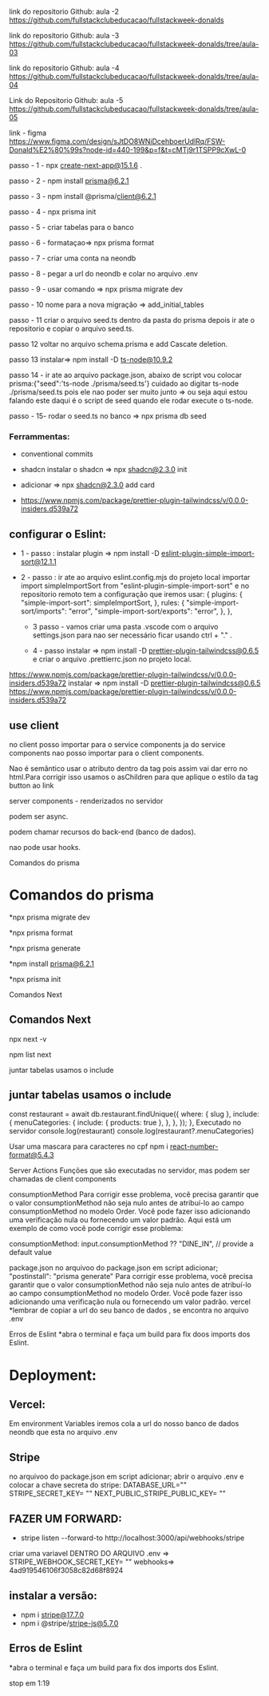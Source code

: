 link do repositorio Github: aula -2
https://github.com/fullstackclubeducacao/fullstackweek-donalds

link do repositorio Github: aula -3
https://github.com/fullstackclubeducacao/fullstackweek-donalds/tree/aula-03

link do repositorio Github: aula -4
https://github.com/fullstackclubeducacao/fullstackweek-donalds/tree/aula-04

Link do Repositorio Github: aula -5
https://github.com/fullstackclubeducacao/fullstackweek-donalds/tree/aula-05

link - figma
https://www.figma.com/design/sJtDO8WNiDcehboerUdlRq/FSW-Donald%E2%80%99s?node-id=440-199&p=f&t=cMTj9r1TSPP9cXwL-0

passo - 1 - npx create-next-app@15.1.6 .

passo - 2 - npm install prisma@6.2.1

passo - 3 - npm install @prisma/client@6.2.1

passo - 4 - npx prisma init

passo - 5 - criar tabelas para o banco

passo - 6 - formataçao=> npx prisma format

passo - 7 - criar uma conta na neondb

passo - 8 - pegar a url do neondb e colar no arquivo .env

passo - 9 - usar comando => npx prisma migrate dev

passo - 10 nome para a nova migração => add_initial_tables

passo - 11 criar o arquivo seed.ts dentro da pasta do prisma depois ir ate o repositorio e copiar o arquivo seed.ts.

passo 12 voltar no arquivo schema.prisma e add Cascate deletion.

passo 13 instalar=> npm install -D ts-node@10.9.2

passo 14 - ir ate ao arquivo package.json, abaixo de script vou colocar prisma:{"seed":'ts-node ./prisma/seed.ts'} cuidado ao digitar ts-node ./prisma/seed.ts pois ele nao poder ser muito junto => ou seja aqui estou falando este daqui é o script de seed quando ele rodar execute o ts-node.

passo - 15- rodar o seed.ts no banco => npx prisma db seed

### Ferrammentas:

* conventional commits

* shadcn instalar o shadcn => npx shadcn@2.3.0 init

* adicionar => npx shadcn@2.3.0 add card 

* https://www.npmjs.com/package/prettier-plugin-tailwindcss/v/0.0.0-insiders.d539a72 



## configurar o Eslint:

* 1 - passo : instalar plugin => npm install -D eslint-plugin-simple-import-sort@12.1.1

* 2 - passo : ir ate ao arquivo eslint.config.mjs do projeto local importar import simpleImportSort from "eslint-plugin-simple-import-sort"
e no repositorio remoto tem a configuração que iremos usar:
{
    plugins: {
      "simple-import-sort": simpleImportSort,
    },
    rules: {
      "simple-import-sort/imports": "error",
      "simple-import-sort/exports": "error",
    },
  },

  * 3 passo - vamos criar uma  pasta .vscode com o arquivo settings.json para nao ser necessário ficar  usando ctrl + "." .

  * 4 - passo instalar => npm install -D prettier-plugin-tailwindcss@0.6.5 e  criar o arquivo .prettierrc.json no projeto local.

 <https://www.npmjs.com/package/prettier-plugin-tailwindcss/v/0.0.0-insiders.d539a72>
 instalar => npm install -D prettier-plugin-tailwindcss@0.6.5
 <https://www.npmjs.com/package/prettier-plugin-tailwindcss/v/0.0.0-insiders.d539a72>
## use client
  
no client posso importar para o service components ja do service components nao posso importar para o client components.

Nao é semântico usar o atributo dentro da tag pois assim vai dar erro no html.Para corrigir isso usamos o asChildren para que aplique o estilo da tag button ao link
  
server components - renderizados no servidor

podem ser async.

podem chamar recursos do back-end (banco de dados).

nao pode usar hooks.

Comandos do prisma
# Comandos do prisma

*npx prisma migrate dev

*npx prisma format

*npx prisma generate

*npm install prisma@6.2.1

*npx prisma init

Comandos Next
## Comandos Next

npx next -v

npm list next

juntar tabelas usamos o include
## juntar tabelas usamos o include

const restaurant = await db.restaurant.findUnique({ where: { slug }, include: { menuCategories: { include: { products: true }, }, }, });
    },
Executado no servidor
console.log(restaurant) console.log(restaurant?.menuCategories)

Usar uma mascara para caracteres no cpf
npm i react-number-format@5.4.3

Server Actions
Funções que são executadas no servidor, mas podem ser chamadas de client components

consumptionMethod
Para corrigir esse problema, você precisa garantir que o valor consumptionMethod não seja nulo antes de atribuí-lo ao campo consumptionMethod no modelo Order. Você pode fazer isso adicionando uma verificação nula ou fornecendo um valor padrão. Aqui está um exemplo de como você pode corrigir esse problema:

consumptionMethod: input.consumptionMethod ?? "DINE_IN", // provide a default value

package.json
no arquivoo do package.json em script adicionar; "postinstall": "prisma generate"
Para corrigir esse problema, você precisa garantir que o valor consumptionMethod não seja nulo antes de atribuí-lo ao campo consumptionMethod no modelo Order. Você pode fazer isso adicionando uma verificação nula ou fornecendo um valor padrão.
vercel
*lembrar de copiar a url do seu banco de dados , se encontra no arquivo .env

Erros de Eslint
*abra o terminal e faça um build para fix doos imports dos Eslint.

#  Deployment:
## Vercel:
Em environment Variables iremos cola a url do  nosso banco de dados neondb que esta  no arquivo .env

## Stripe
no arquivoo do package.json em script adicionar;
abrir o arquivo .env e colocar a  chave secreta  do  stripe:
DATABASE_URL=""
STRIPE_SECRET_KEY= ""
NEXT_PUBLIC_STRIPE_PUBLIC_KEY= ""

## FAZER UM FORWARD:
* stripe listen --forward-to http://localhost:3000/api/webhooks/stripe

criar  uma variavel DENTRO DO ARQUIVO .env => STRIPE_WEBHOOK_SECRET_KEY= "" 
webhooks=> 4ad919546106f3058c82d68f8924 
## instalar a versão:

* npm i stripe@17.7.0
* npm i @stripe/stripe-js@5.7.0

## Erros de Eslint

*abra  o terminal  e faça um build para fix dos imports  dos Eslint.

stop em 1:19 